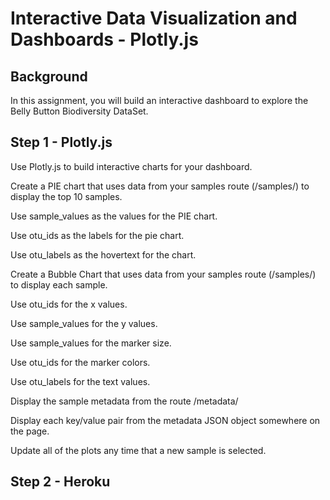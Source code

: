 # Interactive Data Visualization and Dashboards - Plotly.js 

## Background

In this assignment, you will build an interactive dashboard to explore the Belly Button Biodiversity DataSet.

## Step 1 - Plotly.js
Use Plotly.js to build interactive charts for your dashboard.


Create a PIE chart that uses data from your samples route (/samples/<sample>) to display the top 10 samples.


Use sample_values as the values for the PIE chart.


Use otu_ids as the labels for the pie chart.


Use otu_labels as the hovertext for the chart.


Create a Bubble Chart that uses data from your samples route (/samples/<sample>) to display each sample.


Use otu_ids for the x values.


Use sample_values for the y values.


Use sample_values for the marker size.


Use otu_ids for the marker colors.


Use otu_labels for the text values.

Display the sample metadata from the route /metadata/<sample>

Display each key/value pair from the metadata JSON object somewhere on the page.



Update all of the plots any time that a new sample is selected.

## Step 2 - Heroku